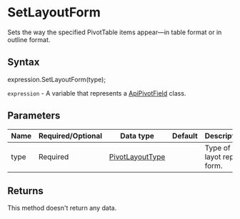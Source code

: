 # SetLayoutForm

Sets the way the specified PivotTable items appear—in table format or in outline format.

## Syntax

expression.SetLayoutForm(type);

`expression` - A variable that represents a [ApiPivotField](../ApiPivotField.md) class.

## Parameters

| **Name** | **Required/Optional** | **Data type** | **Default** | **Description** |
| ------------- | ------------- | ------------- | ------------- | ------------- |
| type | Required | [PivotLayoutType](../../Enumeration/PivotLayoutType.md) |  | Type of layot report form. |

## Returns

This method doesn't return any data.